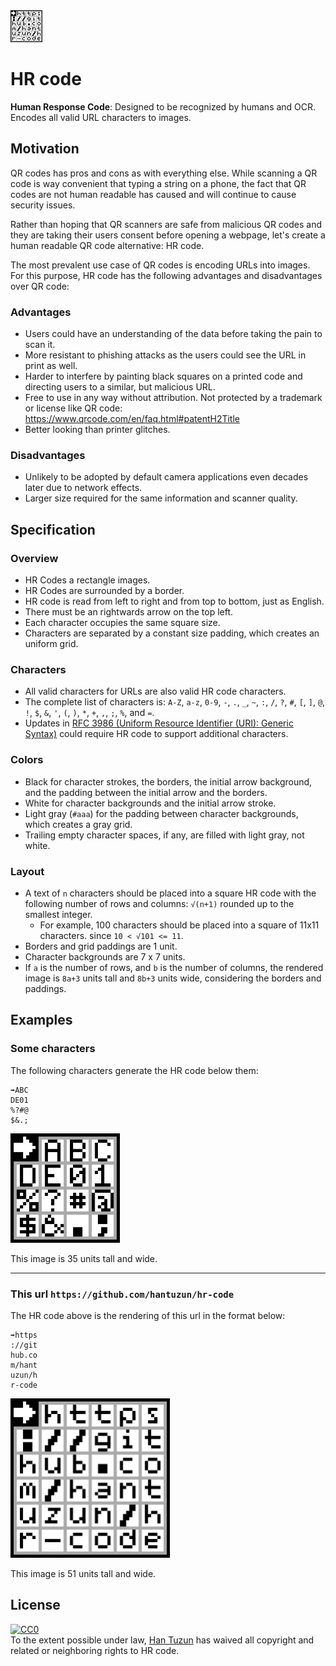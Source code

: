 <img src="github_url_hr_code.png" width="51">
  
# HR code
**Human Response Code**: Designed to be recognized by humans and OCR. Encodes all valid URL characters to images.

## Motivation

QR codes has pros and cons as with everything else. While scanning a QR code is way convenient that typing a string on a phone, the fact that QR codes are not human readable has caused and will continue to cause security issues.

Rather than hoping that QR scanners are safe from malicious QR codes and they are taking their users consent before opening a webpage, let's create a human readable QR code alternative: HR code.

The most prevalent use case of QR codes is encoding URLs into images. For this purpose, HR code has the following advantages and disadvantages over QR code:

### Advantages
 * Users could have an understanding of the data before taking the pain to scan it.
 * More resistant to phishing attacks as the users could see the URL in print as well.
 * Harder to interfere by painting black squares on a printed code and directing users to a similar, but malicious URL.
 * Free to use in any way without attribution. Not protected by a trademark or license like QR code: https://www.qrcode.com/en/faq.html#patentH2Title
 * Better looking than printer glitches.

### Disadvantages
 * Unlikely to be adopted by default camera applications even decades later due to network effects.
 * Larger size required for the same information and scanner quality.

## Specification

### Overview

 * HR Codes a rectangle images.
 * HR Codes are surrounded by a border.
 * HR code is read from left to right and from top to bottom, just as English.
 * There must be an rightwards arrow on the top left.
 * Each character occupies the same square size.
 * Characters are separated by a constant size padding, which creates an uniform grid.

### Characters

 * All valid characters for URLs are also valid HR code characters.
 * The complete list of characters is: `A-Z`, `a-z`, `0-9`, `-`, `.`, `_`, `~`, `:`, `/`, `?`, `#`, `[`, `]`, `@`, `!`, `$`, `&`, `'`, `(`, `)`, `*`, `+`, `,`, `;`, `%`, and `=`.
 * Updates in [RFC 3986 (Uniform Resource Identifier (URI): Generic Syntax)](https://www.ietf.org/rfc/rfc3986.txt) could require HR code to support additional characters.

### Colors

 * Black for character strokes, the borders, the initial arrow background, and the padding between the initial arrow and the borders.
 * White for character backgrounds and the initial arrow stroke.
 * Light gray (`#aaa`) for the padding between character backgrounds, which creates a gray grid.
 * Trailing empty character spaces, if any, are filled with light gray, not white.

### Layout

 * A text of `n` characters should be placed into a square HR code with the following number of rows and columns: `√(n+1)` rounded up to the smallest integer.
   * For example, 100 characters should be placed into a square of 11x11 characters. since `10 < √101 <= 11`.
 * Borders and grid paddings are 1 unit.
 * Character backgrounds are 7 x 7 units.
 * If `a` is the number of rows, and `b` is the number of columns, the rendered image is `8a+3`
   units tall and `8b+3` units wide, considering the borders and paddings.


## Examples

### Some characters

The following characters generate the HR code below them:

```
➡️ABC
DE01
%?#@
$&.;
```

<img src="example_hr_code.png" width="175">

This image is 35 units tall and wide.

---

### This url `https://github.com/hantuzun/hr-code`

The HR code above is the rendering of this url in the format below:

```
➡️https
://git
hub.co
m/hant
uzun/h
r-code
```

<img src="github_url_hr_code.png" width="255">

This image is 51 units tall and wide.

## License

<p xmlns:dct="http://purl.org/dc/terms/">
  <a rel="license"
     href="http://creativecommons.org/publicdomain/zero/1.0/">
    <img src="http://i.creativecommons.org/p/zero/1.0/88x31.png" style="border-style: none;" alt="CC0" />
  </a>
  <br />
  To the extent possible under law,
  <a rel="dct:publisher"
     href="hantuzun.com">
    <span property="dct:title">Han Tuzun</span></a>
  has waived all copyright and related or neighboring rights to
  <span property="dct:title">HR code</span>.
</p>
